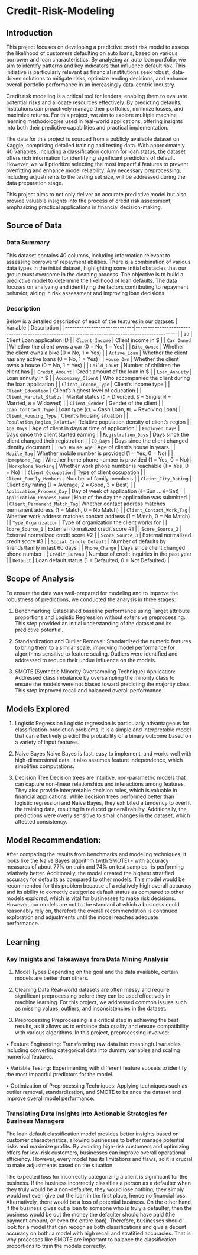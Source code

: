 # Credit-Risk-Modeling
## Introduction

This project focuses on developing a predictive credit risk model to assess the likelihood of customers defaulting on auto loans, based on various borrower and loan characteristics. By analyzing an auto loan portfolio, we aim to identify patterns and key indicators that influence default risk. This initiative is particularly relevant as financial institutions seek robust, data-driven solutions to mitigate risks, optimize lending decisions, and enhance overall portfolio performance in an increasingly data-centric industry.

Credit risk modeling is a critical tool for lenders, enabling them to evaluate potential risks and allocate resources effectively. By predicting defaults, institutions can proactively manage their portfolios, minimize losses, and maximize returns. For this project, we aim to explore multiple machine learning methodologies used in real-world applications, offering insights into both their predictive capabilities and practical implementation.

The data for this project is sourced from a publicly available dataset on Kaggle, comprising detailed training and testing data. With approximately 40 variables, including a classification column for loan status, the dataset offers rich information for identifying significant predictors of default. However, we will prioritize selecting the most impactful features to prevent overfitting and enhance model reliability. Any necessary preprocessing, including adjustments to the testing set size, will be addressed during the data preparation stage.

This project aims to not only deliver an accurate predictive model but also provide valuable insights into the process of credit risk assessment, emphasizing practical applications in financial decision-making.

## Source of Data
### Data Summary
This dataset contains 40 columns, including information relevant to assessing borrowers' repayment abilities. There is a combination of various data types in the initial dataset, highlighting some initial obstacles that our group must overcome in the cleaning process. The objective is to build a predictive model to determine the likelihood of loan defaults. The data focuses on analyzing and identifying the factors contributing to repayment behavior, aiding in risk assessment and improving loan decisions.

### Description
Below is a detailed description of each of the features in our dataset:
| Variable                    | Description                                                                                   |
|-----------------------------|-----------------------------------------------------------------------------------------------|
| `ID`                        | Client Loan application ID                                                                    |
| `Client_Income`             | Client income in $                                                                            |
| `Car_Owned`                 | Whether the client owns a car (0 = No, 1 = Yes)                                               |
| `Bike_Owned`                | Whether the client owns a bike (0 = No, 1 = Yes)                                              |
| `Active_Loan`              | Whether the client has any active loans (0 = No, 1 = Yes)                                     |
| `House_Own`                 | Whether the client owns a house (0 = No, 1 = Yes)                                             |
| `Child_Count`               | Number of children the client has                                                             |
| `Credit_Amount`             | Credit amount of the loan in $                                                                |
| `Loan_Annuity`              | Loan annuity in $                                                                             |
| `Accompany_Client`          | Who accompanied the client during the loan application                                        |
| `Client_Income_Type`        | Client’s income type                                                                          |
| `Client_Education`          | Client’s highest level of education                                                           |
| `Client_Marital_Status`     | Marital status (`D` = Divorced, `S` = Single, `M` = Married, `W` = Widowed)                   |
| `Client_Gender`             | Gender of the client                                                                          |
| `Loan_Contract_Type`        | Loan type (`CL` = Cash Loan, `RL` = Revolving Loan)                                           |
| `Client_Housing_Type`       | Client’s housing situation                                                                    |
| `Population_Region_Relative`| Relative population density of client’s region                                                |
| `Age_Days`                  | Age of client in days at time of application                                                  |
| `Employed_Days`             | Days since the client started earning                                                         |
| `Registration_Days`         | Days since the client changed their registration                                              |
| `ID_Days`                   | Days since the client changed identity document                                               |
| `Own_House_Age`             | Age of client’s house in years                                                                |
| `Mobile_Tag`                | Whether mobile number is provided (1 = Yes, 0 = No)                                           |
| `Homephone_Tag`             | Whether home phone number is provided (1 = Yes, 0 = No)                                       |
| `Workphone_Working`         | Whether work phone number is reachable (1 = Yes, 0 = No)                                      |
| `Client_Occupation`         | Type of client occupation                                                                     |
| `Client_Family_Members`     | Number of family members                                                                      |
| `Cleint_City_Rating`        | Client city rating (1 = Average, 2 = Good, 3 = Best)                                          |
| `Application_Process_Day`   | Day of week of application (`0`=Sun ... `6`=Sat)                                              |
| `Application_Process_Hour`  | Hour of the day the application was submitted                                                 |
| `Client_Permanent_Match_Tag`| Whether contact address matches permanent address (1 = Match, 0 = No Match)                  |
| `Client_Contact_Work_Tag`   | Whether work address matches contact address (1 = Match, 0 = No Match)                       |
| `Type_Organization`         | Type of organization the client works for                                                    |
| `Score_Source_1`            | External normalized credit score #1                                                           |
| `Score_Source_2`            | External normalized credit score #2                                                           |
| `Score_Source_3`            | External normalized credit score #3                                                           |
| `Social_Circle_Default`     | Number of defaults by friends/family in last 60 days                                          |
| `Phone_Change`              | Days since client changed phone number                                                        |
| `Credit_Bureau`             | Number of credit inquiries in the past year                                                   |
| `Default`                   | Loan default status (1 = Defaulted, 0 = Not Defaulted)                                        |

## Scope of Analysis
To ensure the data was well-prepared for modeling and to improve the robustness of predictions, we conducted the analysis in three stages:

1. Benchmarking: Established baseline performance using Target attribute proportions and Logistic Regression without extensive preprocessing. This step provided an initial understanding of the dataset and its predictive potential.

2. Standardization and Outlier Removal: Standardized the numeric features to bring them to a similar scale, improving model performance for algorithms sensitive to feature scaling. Outliers were identified and addressed to reduce their undue influence on the models.

3. SMOTE (Synthetic Minority Oversampling Technique) Application: Addressed class imbalance by oversampling the minority class to ensure the models were not biased toward predicting the majority class. This step improved recall and balanced overall performance.

## Models Explored
1. Logistic Regression
Logistic regression is particularly advantageous for classification-prediction problems; it is a simple and interpretable model that can effectively predict the probability of a binary outcome based on a variety of input features.

2. Naive Bayes
Naive Bayes is fast, easy to implement, and works well with high-dimensional data. It also assumes feature independence, which simplifies computations.

3. Decision Tree 
Decision trees are intuitive, non-parametric models that can capture non-linear relationships and interactions among features. They also provide interpretable decision rules, which is valuable in financial applications. While decision trees performed better than logistic regression and Naive Bayes, they exhibited a tendency to overfit the training data, resulting in reduced generalizability. Additionally, the predictions were overly sensitive to small changes in the dataset, which affected consistency.

## Model Recommendation:
After comparing the results from benchmarks and modeling techniques, it looks like the Naive Bayes algorithm (with SMOTE) - with accuracy measures of about 77% on train and 74% on test samples- is performing relatively better. Additionally, the model created the highest stratified accuracy for defaults as compared to other models. This model would be recommended for this problem because of a relatively high overall accuracy and its ability to correctly categorize default status as compared to other models explored, which is vital for businesses to make risk decisions. However, our models are not to the standard at which a business could reasonably rely on, therefore the overall recommendation is continued exploration and adjustments until the model reaches adequate performance.

## Learning
### Key Insights and Takeaways from Data Mining Analysis
1. Model Types
Depending on the goal and the data available, certain models are better than others.

2. Cleaning Data
Real-world datasets are often messy and require significant preprocessing before they can be used effectively in machine learning. For this project, we addressed common issues such as missing values, outliers, and inconsistencies in the dataset.

3. Preprocessing
Preprocessing is a critical step in achieving the best results, as it allows us to enhance data quality and ensure compatibility with various algorithms. In this project, preprocessing involved:

• Feature Engineering: Transforming raw data into meaningful variables, including converting categorical data into dummy variables and scaling numerical features.

• Variable Testing: Experimenting with different feature subsets to identify the most impactful predictors for the model.

• Optimization of Preprocessing Techniques: Applying techniques such as outlier removal, standardization, and SMOTE to balance the dataset and improve overall model performance.

### Translating Data Insights into Actionable Strategies for Business Managers

The loan default classification model provides better insights based on customer characteristics, allowing businesses to better manage potential risks and maximize profits. By avoiding high-risk customers and optimizing offers for low-risk customers, businesses can improve overall operational efficiency. However, every model has its limitations and flaws, so it is crucial to make adjustments based on the situation.

The expected loss for incorrectly categorizing a client is significant for the business. If the business incorrectly classifies a person as a defaulter when they truly would be a non-defaulter, they would lose nothing; they simply would not even give out the loan in the first place, hence no financial loss. Alternatively, there would be a loss of potential business. On the other hand, if the business gives out a loan to someone who is truly a defaulter, then the business would be out the money the defaulter should have paid (the payment amount, or even the entire loan). Therefore, businesses should look for a model that can recognise both classifications and give a decent accuracy on both: a model with high recall and stratified accuracies. That is why processes like SMOTE are important to balance the classification proportions to train the models correctly. 
